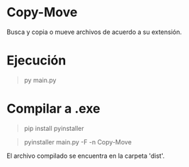 # Copy-Move
Busca y copia o mueve archivos de acuerdo a su extensión.

# Ejecución
> py main.py

# Compilar a .exe
> pip install pyinstaller

> pyinstaller main.py -F -n Copy-Move

El archivo compilado se encuentra en la carpeta 'dist'.
